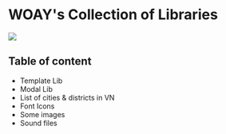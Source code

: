 WOAY's Collection of Libraries
==

[![](https://data.jsdelivr.com/v1/package/gh/woayst/common/badge)](https://www.jsdelivr.com/package/gh/woayst/common)


## Table of content
- Template Lib
- Modal Lib
- List of cities & districts in VN
- Font Icons
- Some images
- Sound files